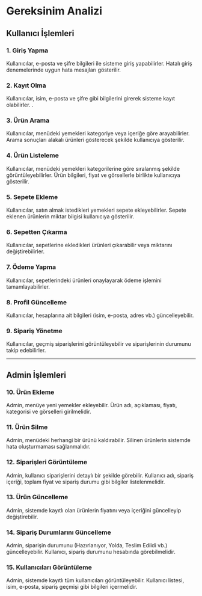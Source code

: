 # Gereksinim Analizi

## Kullanıcı İşlemleri

### 1. Giriş Yapma
 Kullanıcılar, e-posta ve şifre bilgileri ile sisteme giriş yapabilirler. Hatalı giriş denemelerinde uygun hata mesajları gösterilir.

### 2. Kayıt Olma
 Kullanıcılar, isim, e-posta ve şifre gibi bilgilerini girerek sisteme kayıt olabilirler. .

### 3. Ürün Arama
Kullanıcılar, menüdeki yemekleri kategoriye veya içeriğe göre arayabilirler. Arama sonuçları alakalı ürünleri gösterecek şekilde kullanıcıya gösterilir.

### 4. Ürün Listeleme
Kullanıcılar, menüdeki yemekleri kategorilerine göre sıralanmış şekilde görüntüleyebilirler. Ürün bilgileri, fiyat ve görsellerle birlikte kullanıcıya gösterilir.

### 5. Sepete Ekleme
 Kullanıcılar, satın almak istedikleri yemekleri sepete ekleyebilirler. Sepete eklenen ürünlerin miktar bilgisi kullanıcıya gösterilir.

### 6. Sepetten Çıkarma
 Kullanıcılar, sepetlerine ekledikleri ürünleri çıkarabilir veya miktarını değiştirebilirler.

### 7. Ödeme Yapma
 Kullanıcılar, sepetlerindeki ürünleri onaylayarak ödeme işlemini tamamlayabilirler. 

### 8. Profil Güncelleme
 Kullanıcılar, hesaplarına ait bilgileri (isim, e-posta, adres vb.) güncelleyebilir.

### 9. Sipariş Yönetme
 Kullanıcılar, geçmiş siparişlerini görüntüleyebilir ve siparişlerinin durumunu takip edebilirler.

---

## Admin İşlemleri

### 10. Ürün Ekleme
Admin, menüye yeni yemekler ekleyebilir. Ürün adı, açıklaması, fiyatı, kategorisi ve görselleri girilmelidir.

### 11. Ürün Silme
Admin, menüdeki herhangi bir ürünü kaldırabilir. Silinen ürünlerin sistemde hata oluşturmaması sağlanmalıdır.

### 12. Siparişleri Görüntüleme
Admin, kullanıcı siparişlerini detaylı bir şekilde görebilir. Kullanıcı adı, sipariş içeriği, toplam fiyat ve sipariş durumu gibi bilgiler listelenmelidir.

### 13. Ürün Güncelleme
Admin, sistemde kayıtlı olan ürünlerin fiyatını veya içeriğini güncelleyip değiştirebilir.

### 14. Sipariş Durumlarını Güncelleme
Admin, siparişin durumunu (Hazırlanıyor, Yolda, Teslim Edildi vb.) güncelleyebilir. Kullanıcı, sipariş durumunu hesabında görebilmelidir.

### 15. Kullanıcıları Görüntüleme
Admin, sistemde kayıtlı tüm kullanıcıları görüntüleyebilir. Kullanıcı listesi, isim, e-posta, sipariş geçmişi gibi bilgileri içermelidir.
